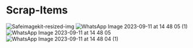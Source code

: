 # Scrap-Items

![Safeimagekit-resized-img](https://github.com/Rishabh12Sharma/Scrap-Items/assets/135793534/06816176-fcfd-46b2-848f-91c2045ca26a)
![WhatsApp Image 2023-09-11 at 14 48 05 (1)](https://github.com/Rishabh12Sharma/Scrap-Items/assets/135793534/3456e409-0c03-4095-9e03-3c7f5ebdf659)
![WhatsApp Image 2023-09-11 at 14 48 05](https://github.com/Rishabh12Sharma/Scrap-Items/assets/135793534/89850de5-8d19-4dc4-9a8c-a45bacd42500)
![WhatsApp Image 2023-09-11 at 14 48 04 (1)](https://github.com/Rishabh12Sharma/Scrap-Items/assets/135793534/0400f728-5a9e-4f64-b842-fc433b4f24f8)
